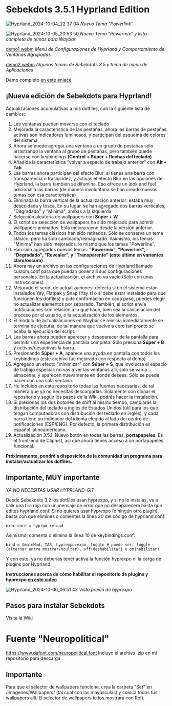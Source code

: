 # Sebekdots 3.5.1 Hyprland Edition

![Hyprland_2024-10-04_22 37 04](https://github.com/user-attachments/assets/e4a9b4e6-5977-4d52-8d97-0a269abfb666)
_Nuevo Tema "Powerlink"_

![Hyprland_2024-10-05_20 53 50](https://github.com/user-attachments/assets/62cf2641-f4e9-43cb-a4d0-bffd28d6ea03)
_Nuevo Tema "Powermix" y lista completa de temas para Waybar_

[demo1.webm](https://github.com/user-attachments/assets/dcb778a6-06b4-44c8-92b6-f2d66c413887)
_Menú de Configuraciones de Hyprland y Comportamiento de Ventanas Agrupadas_

[demo2.webm](https://github.com/user-attachments/assets/010e4e65-e4f2-488a-bc21-66ab596f6635)
_Algunos temas de Sebekdots 3.5 y tema de menú de Aplicaciones_

Demo completo [en este enlace](https://www.youtube.com/watch?v=K7w-nsaZU3w)

## ¡Nueva edición de Sebekdots para Hyprland!

Actualizaciones acumulativas a mis dotfiles, con la siguiente lista de cambios:

1. Las ventanas pueden moverse con el teclado
2. Mejorada la característica de las pestañas, ahora las barras de pestañas activas son indicadores luminosos, y participan del esquema de colores del sistema
3. Ahora se puede agregar una ventana a un grupo de pestañas sólo arrastrando la ventana al grupo de pestañas, pero también puede hacerse con keybindings **(Control + Súper + flechas del teclado)**
4. Añadida la característica "volver a espacio de trabajo anterior" con **Alt + Tab** 
5. Las barras ahora participan del efecto Blur: si tienes una barra con transparencia o traslucidez, y activas el efecto Blur en las opciones de Hyprland, la barra también se difumina. Eso ofrece un look and feel adicional a las barras (de manera involuntaria se han creado nuevos temas con esa característica)
6. Eliminada la barra vertical de la actualización anterior: estaba muy descuidada y tosca. En su lugar, se han agregado dos barras verticales, "Degradado" y "Mínima", ambas a la izquierda.
7. Selección aleatoria de wallpapers con **Súper + W.**
8. El script de selección de wallpapers ha sido mejorado para admitir wallpapers animados. Esta mejora viene desde la versión anterior.
9. Todos los temas clásicos han sido retirados. Sólo se conserva un tema clásico, pero ha sido cambiado/reimaginado. Asimismo, los temas "Mínima" han sido mejorados, lo mismo que los temas "Powerline".
10. Han sido agregados nuevos temas: **"Powermix", "Powerlink", "Degradado", "Revealer", y "Transparente" (este último en variantes claro/oscuro)** 
11. Ahora hay un archivo en las configuraciones de Hyprland llamado custom.conf para que puedan poner allí sus configuraciones personales. En la actualización, el archivo va vacío (Sólo con unas instrucciones)
12. Mejorado el script de actualizaciones: detecta si en el sistema están instalados Yay, Flatpak y Snap (Yay sí o sí debe estar instalado para que funcionen los dotfiles) y pide confirmación en cada paso, puedes elegir no actualizar elementos por separado. También, el script envía notificaciones con relación a lo que hace, bien sea la cancelación del proceso por el usuario, o la actualización de los elementos.
13. El módulo de actualizaciones en Waybar se reinicia inmediatamente se termina de ejecutar, de tal manera que vuelve a cero tan pronto se acaba la ejecución del script.
14. Las barras ahora pueden aparecer y desaparecer de la pantalla para permitir una experiencia de pantalla completa. Sólo presiona **Súper + B** y activas/desactivas la barra.
15. Presionando **Súper + A**, aparece una ayuda en pantalla con todos los keybindings (este archivo fue mejorado con respecto al demo)
16. Agregado un efecto "minimizar" con **Súper + S**, que involucra el espacio de trabajo especial: no vas a ver las ventanas allí, sólo se van a almacenar, y aparecen nuevamente en donde desees. Sólo se puede hacer con una sola ventana.
17. He incluido en este repositorio todas las fuentes necesarias, de tal manera que ya no necesitas descargarlas. Solamente con clonar el repositorio y seguir los pasos de la Wiki, podrás hacer la instalación.
18. Si presionas los dos botones de shift al mismo tiempo, cambiarás la distribución del teclado a inglés de Estados Unidos (útil para los que tengan computadoras con distribución del teclado en inglés), y cada barra tiene un indicador del idioma elegido al lado del centro de notificaciones (ESP/ENG). Por defecto, la primera distribución es español latinoamericano.
19. Actualización 3.5.1: Nuevo botón en todas las barras, **portapapeles**. Es el front-end de Cliphist, así que ahora tienes acceso a un portapapeles funcional.

**Próximamente, pondré a disposición de la comunidad un programa para instalar/actualizar los dotfiles.**

## Importante, MUY importante

*YA NO NECESITAS USAR HYPRLAND-GIT*

Desde Sebekdots 3.2 los dotfiles usan hyprexpo, y si no lo instalas, va a salir una tira roja con un mensaje de error que no desaparecerá hasta que edites hyprland.conf. Si no quieres usar hyprexpo (o ningún otro plugin), basta con que elimines o comentes la línea 20 del código de hyprland.conf:

`exec-once = hyprpm reload`

Asimismo, comenta o elimina la línea 10 de keybindings.conf:

`bind = $mainMod, TAB, hyprexpo:expo, toggle # puede ser: toggle (alternar entre mostrar/ocultar), off(deshabilitar) u on(habilitar)`

Y con esto, ya no deberías tener activa la función hyprexpo ni la carga de plugins por Hyprland.

**Instrucciones acerca de cómo habilitar el repositorio de plugins y hyprexpo [en este video](https://youtu.be/JLkzIY-xrjg?si=PtNIM7v-lKrw5rzc)**


![Hyprland_2024-10-06_06 51 43](https://github.com/user-attachments/assets/bc970e03-21a4-4867-a93b-01cae57104c4)
_Vista previa de hyprexpo_

## Pasos para instalar Sebekdots

Visita la [Wiki](https://github.com/andrewsebek/Sebekdots/wiki)

# Fuente "Neuropolitical"

https://www.dafont.com/neuropolitical.font 
Incluyo el archivo .zip en mi repositorio para descarga

## Importante

Para que el selector de wallpapers funcione, crea la carpeta "Set" en /Imágenes/Wallpapers/ (tal cual con las mayúsculas) y coloca todos tus wallpapers allí. El selector de wallpapers te los mostrará con Rofi.
